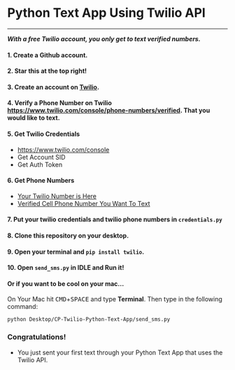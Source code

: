 # Python Text App Using Twilio API
------

***With a free Twilio account, you only get to text verified numbers.***

#### 1. Create a Github account.
#### 2. Star this at the top right!
#### 3. Create an account on [Twilio](http://twilio.com).
#### 4. Verify a Phone Number on Twilio https://www.twilio.com/console/phone-numbers/verified. That you would like to text.

#### 5. Get Twilio Credentials
-  https://www.twilio.com/console 
-  Get Account SID
-  Get Auth Token

#### 6. Get Phone Numbers
-  [Your Twilio Number is Here](https://www.twilio.com/console/phone-numbers/incoming)
-  [Verified Cell Phone Number You Want To Text](https://www.twilio.com/console/phone-numbers/verified)

#### 7. Put your twilio credentials and twilio phone numbers in `credentials.py`

#### 8. Clone this repository on your desktop.

#### 9. Open your terminal and `pip install twilio`.

#### 10. Open `send_sms.py` in **IDLE** and Run it!

#### Or if you want to be cool on your mac...

On Your Mac hit <kbd>CMD</kbd>+<kbd>SPACE</kbd> and type **Terminal**.
Then type in the following command:
```
python Desktop/CP-Twilio-Python-Text-App/send_sms.py
```

### Congratulations!
-  You just sent your first text through your Python Text App that uses the Twilio API.

